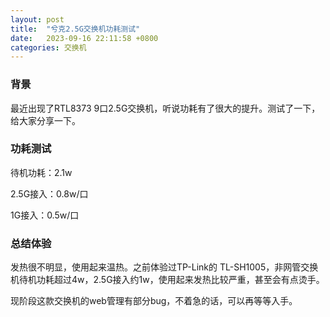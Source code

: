 ```yaml
---
layout: post
title:  "兮克2.5G交换机功耗测试"
date:   2023-09-16 22:11:58 +0800
categories: 交换机
---
```


### 背景

最近出现了RTL8373 9口2.5G交换机，听说功耗有了很大的提升。测试了一下，给大家分享一下。

### 功耗测试

待机功耗：2.1w

2.5G接入：0.8w/口

1G接入：0.5w/口

### 总结体验

发热很不明显，使用起来温热。之前体验过TP-Link的 TL-SH1005，非网管交换机待机功耗超过4w，2.5G接入约1w，使用起来发热比较严重，甚至会有点烫手。

现阶段这款交换机的web管理有部分bug，不着急的话，可以再等等入手。

